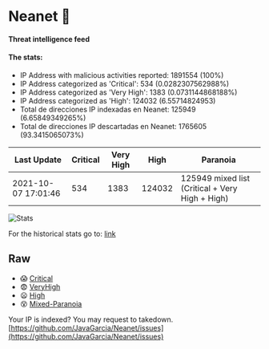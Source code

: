 # Neanet :hocho:
#### Threat intelligence feed
#### The stats:

- IP Address with malicious activities reported: 1891554 (100%)
- IP Address categorized as 'Critical':  534 (0.0282307562988%)
- IP Address categorized as 'Very High':  1383 (0.0731144868188%)
- IP Address categorized as 'High':  124032 (6.55714824953)
- Total de direcciones IP indexadas en Neanet:  125949 (6.65849349265%)
- Total de direcciones IP descartadas en Neanet:  1765605 (93.3415065073%)

| Last Update | Critical | Very High | High | Paranoia |
| --- | --- | --- | --- | --- |
| 2021-10-07 17:01:46 | 534 | 1383 | 124032 | 125949 mixed list (Critical + Very High + High)|

![Stats](https://docs.google.com/spreadsheets/d/e/2PACX-1vSnaNMIXVabIpDJjufMlzH7poXnshF3mgd8Is1g9ytUEzVsP5my4Trn8f-xkoLLQ38xpL3HtmUexLo6/pubchart?oid=501124687&format=image)

For the historical stats go to: [link](/stats.csv)
## Raw
- :scream: [Critical](https://raw.githubusercontent.com/JavaGarcia/Neanet/master/blacklists/neanet_critical.txt)
- :fearful: [VeryHigh](https://raw.githubusercontent.com/JavaGarcia/Neanet/master/blacklists/neanet_veryHigh.txtt)
- :frowning: [High](https://raw.githubusercontent.com/JavaGarcia/Neanet/master/blacklists/neanet_high.txt)
- :dizzy_face: [Mixed-Paranoia](https://raw.githubusercontent.com/JavaGarcia/Neanet/master/blacklists/neanet_all.txt)


Your IP is indexed? You may request to takedown. [https://github.com/JavaGarcia/Neanet/issues](https://github.com/JavaGarcia/Neanet/issues)














































































































































































































































































































































































































































































































































































































































































































































































































































































































































































































































































































































































































































































































































































































































































































































































































































































































































































































































































































































































































































































































































































































































































































































































































































































































































































































































































































































































































































































































































































































































































































































































































































































































































































































































































































































































































































































































































































































































































































































































































































































































































































































































































































































































































































































































































































































































































































































































































































































































































































































































































































































































































































































































































































































































































































































































































































































































































































































































































































































































































































































































































































































































































































































































































































































































































































































































































































































































































































































































































































































































































































































































































































































































































































































































































































































































































































































































































































































































































































































































































































































































































































































































































































































































































































































































































































































































































































































































































































































































































































































































































































































































































































































































































































































































































































